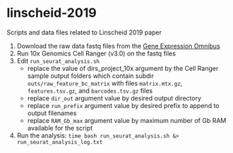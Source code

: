 # linscheid-2019
Scripts and data files related to Linscheid 2019 paper

1. Download the raw data fastq files from the [Gene Expression Omnibus](https://www.ncbi.nlm.nih.gov/geo/query/acc.cgi?acc=GSE130710) 
2. Run 10x Genomics Cell Ranger (v3.0) on the fastq files
3. Edit `run_seurat_analysis.sh`
    * replace the value of dirs_project_10x argument by the Cell Ranger sample output folders which contain subdir `outs/raw_feature_bc_matrix` with files `matrix.mtx.gz`, `features.tsv.gz`, and `barcodes.tsv.gz` files
    * replace `dir_out` argument value by desired output directory
    * replace `run_prefix` argument value by desired prefix to append to output filenames
    * replace `RAM_Gb_max` argument value by maximum number of Gb RAM available for the script
4. Run the analysis: `time bash run_seurat_analysis.sh &> run_seurat_analysis_log.txt`
